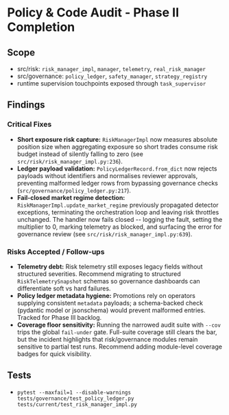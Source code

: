 # Policy & Code Audit - Phase II Completion

## Scope
- src/risk: `risk_manager_impl`, `manager`, `telemetry`, `real_risk_manager`
- src/governance: `policy_ledger`, `safety_manager`, `strategy_registry`
- runtime supervision touchpoints exposed through `task_supervisor`

## Findings

### Critical Fixes
- **Short exposure risk capture:** `RiskManagerImpl` now measures absolute position size when aggregating exposure so short trades consume risk budget instead of silently falling to zero (see `src/risk/risk_manager_impl.py:236`).
- **Ledger payload validation:** `PolicyLedgerRecord.from_dict` now rejects payloads without identifiers and normalises reviewer approvals, preventing malformed ledger rows from bypassing governance checks (`src/governance/policy_ledger.py:217`).
- **Fail-closed market regime detection:** `RiskManagerImpl.update_market_regime` previously propagated detector exceptions, terminating the orchestration loop and leaving risk throttles unchanged. The handler now fails closed -- logging the fault, setting the multiplier to 0, marking telemetry as blocked, and surfacing the error for governance review (see `src/risk/risk_manager_impl.py:639`).

### Risks Accepted / Follow-ups
- **Telemetry debt:** Risk telemetry still exposes legacy fields without structured severities. Recommend migrating to structured `RiskTelemetrySnapshot` schemas so governance dashboards can differentiate soft vs hard failures.
- **Policy ledger metadata hygiene:** Promotions rely on operators supplying consistent `metadata` payloads; a schema-backed check (pydantic model or jsonschema) would prevent malformed entries. Tracked for Phase III backlog.
- **Coverage floor sensitivity:** Running the narrowed audit suite with `--cov` trips the global `fail-under` gate. Full-suite coverage still clears the bar, but the incident highlights that risk/governance modules remain sensitive to partial test runs. Recommend adding module-level coverage badges for quick visibility.

## Tests
- `pytest --maxfail=1 --disable-warnings tests/governance/test_policy_ledger.py tests/current/test_risk_manager_impl.py`
